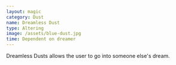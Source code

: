 ```yaml
---
layout: magic
category: Dust
name: Dreamless Dust
type: Altering
image: /assets/blue-dust.jpg
time: Dependent on dreamer
---
```


Dreamless Dusts allows the user to go into someone else's dream.

